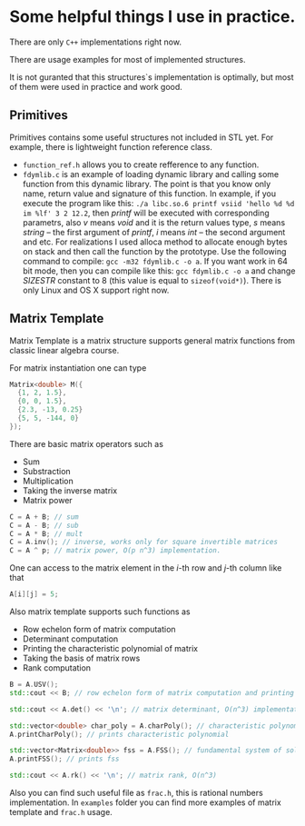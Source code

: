 # Some helpful things I use in practice.
There are only `C++` implementations right now.

There are usage examples for most of implemented structures. 

It is not guranted that this structures`s implementation is optimally, but most of them were used in practice and work good.

## Primitives
Primitives contains some useful structures not included in STL yet. For example, there is lightweight function reference class.

+ ```function_ref.h``` allows you to create refference to any function.
+ ```fdymlib.c``` is an example of loading dynamic library and calling some function from this dynamic library. The point is that you know only name, return value and signature of this function. In example, if you execute the program like this: ```./a libc.so.6 printf vsiid 'hello %d %d im %lf' 3 2 12.2```, then *printf* will be executed with corresponding parametrs, also *v* means *void* and it is the return values type, *s* means *string* – the first argument of *printf*, *i* means *int* – the second argument and etc. For realizations I used alloca method to allocate enough bytes on stack and then call the function by the prototype. Use the following command to compile: ```gcc -m32 fdymlib.c -o a```. If you want work in 64 bit mode, then you can compile like this: ```gcc fdymlib.c -o a``` and change *SIZESTR* constant to 8 (this value is equal to `sizeof(void*)`). There is only Linux and OS X support right now.  

## Matrix Template
Matrix Template is a matrix structure supports general matrix functions from classic linear algebra course.

For matrix instantiation one can type 
```C++
Matrix<double> M({
  {1, 2, 1.5},
  {0, 0, 1.5},
  {2.3, -13, 0.25}
  {5, 5, -144, 0}
});
```
There are basic matrix operators such as 
+ Sum
+ Substraction
+ Multiplication
+ Taking the inverse matrix
+ Matrix power
```C++
C = A + B; // sum
C = A - B; // sub
C = A * B; // mult
C = A.inv(); // inverse, works only for square invertible matrices
C = A ^ p; // matrix power, O(p n^3) implementation.
```

One can access to the matrix element in the $i$-th row and $j$-th column like that
```C++
A[i][j] = 5;
```

Also matrix template supports such functions as 
+ Row echelon form of matrix computation
+ Determinant computation
+ Printing the characteristic polynomial of matrix
+ Taking the basis of matrix rows
+ Rank computation
```C++
B = A.USV();
std::cout << B; // row echelon form of matrix computation and printing

std::cout << A.det() << '\n'; // matrix determinant, O(n^3) implementation

std::vector<double> char_poly = A.charPoly(); // characteristic polynomial, O(2^n n^2) implementation
A.printCharPoly(); // prints characteristic polynomial

std::vector<Matrix<double>> fss = A.FSS(); // fundamental system of solutions, or rows basis
A.printFSS(); // prints fss

std::cout << A.rk() << '\n'; // matrix rank, O(n^3)
```

Also you can find such useful file as ```frac.h```, this is rational numbers implementation.
In ```examples``` folder you can find more examples of matrix template and ```frac.h``` usage.
